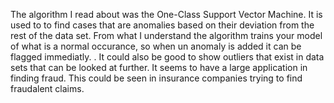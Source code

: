 The algorithm I read about was the One-Class Support Vector Machine. It is used
to to find cases that are anomalies based on their deviation from the rest of
the data set. From what I understand the algorithm trains your model of what is
a normal occurance, so when un anomaly is added it can be flagged immediatly. .
It could also be good to show outliers that exist in data sets that can be
looked at further. It seems to have a large application in finding fraud. This
could be seen in insurance companies trying to find fraudalent claims.
